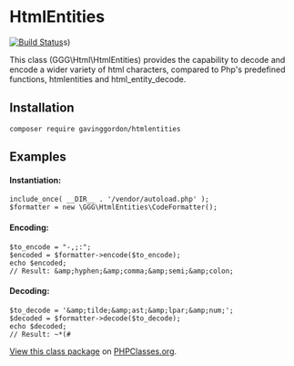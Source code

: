 # HtmlEntities

[![Build Status](https://travis-ci.org/gavinggordon/htmlentities.svg?branch=master)](https://travis-ci.org/gavinggordon/htmlentities)s)

This class (GGG\Html\HtmlEntities) provides the capability to decode and encode a wider variety of html characters, 
compared to Php's predefined functions, htmlentities and html_entity_decode.

## Installation

	composer require gavinggordon/htmlentities

## Examples

#### Instantiation:

	include_once( __DIR__ . '/vendor/autoload.php' );
	$formatter = new \GGG\HtmlEntities\CodeFormatter();

#### Encoding:

    $to_encode = "-,;:";
    $encoded = $formatter->encode($to_encode);
    echo $encoded;
    // Result: &amp;hyphen;&amp;comma;&amp;semi;&amp;colon;

#### Decoding:

    $to_decode = '&amp;tilde;&amp;ast;&amp;lpar;&amp;num;';
    $decoded = $formatter->decode($to_decode);
    echo $decoded;
    // Result: ~*(#


[View this class package](http://www.phpclasses.org/package/9698.html) on [PHPClasses.org](http://www.phpclasses.org).
